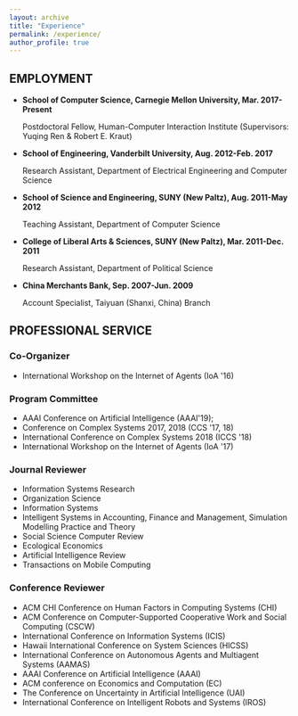 ```yaml
---
layout: archive
title: "Experience"
permalink: /experience/
author_profile: true
---
```


## EMPLOYMENT
* **School of Computer Science, Carnegie Mellon University, Mar. 2017-Present**

  Postdoctoral Fellow, Human-Computer Interaction Institute (Supervisors: Yuqing Ren & Robert E. Kraut)

* **School of Engineering, Vanderbilt University, Aug. 2012-Feb. 2017**

  Research Assistant, Department of Electrical Engineering and Computer Science

* **School of Science and Engineering, SUNY (New Paltz), Aug. 2011-May 2012**

  Teaching Assistant, Department of Computer Science    

* **College of Liberal Arts & Sciences, SUNY (New Paltz), Mar. 2011-Dec. 2011**

  Research Assistant, Department of Political Science    

* **China Merchants Bank, Sep. 2007-Jun. 2009**

  Account Specialist, Taiyuan (Shanxi, China) Branch    


## PROFESSIONAL SERVICE
### Co-Organizer
* International Workshop on the Internet of Agents (IoA '16)

### Program Committee
* AAAI Conference on Artificial Intelligence (AAAI'19);
* Conference on Complex Systems 2017, 2018 (CCS '17, 18)
* International Conference on Complex Systems 2018 (ICCS '18)
* International Workshop on the Internet of Agents (IoA '17)

### Journal Reviewer
* Information Systems Research
* Organization Science
* Information Systems
* Intelligent Systems in Accounting, Finance and Management, Simulation Modelling Practice and Theory
* Social Science Computer Review
* Ecological Economics
* Artificial Intelligence Review
* Transactions on Mobile Computing

### Conference Reviewer    
* ACM CHI Conference on Human Factors in Computing Systems (CHI)
* ACM Conference on Computer-Supported Cooperative Work and Social Computing (CSCW)
* International Conference on Information Systems (ICIS)                   
* Hawaii International Conference on System Sciences (HICSS)
* International Conference on Autonomous Agents and Multiagent Systems (AAMAS)
* AAAI Conference on Artificial Intelligence (AAAI)
* ACM conference on Economics and Computation (EC)
* The Conference on Uncertainty in Artificial Intelligence (UAI)
* International Conference on Intelligent Robots and Systems (IROS)



